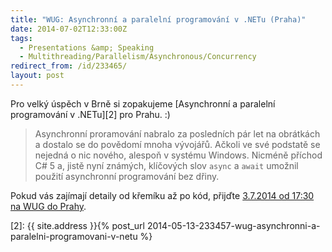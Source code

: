 ```yaml
---
title: "WUG: Asynchronní a paralelní programování v .NETu (Praha)"
date: 2014-07-02T12:33:00Z
tags:
  - Presentations &amp; Speaking
  - Multithreading/Parallelism/Asynchronous/Concurrency
redirect_from: /id/233465/
layout: post
---
```

Pro velký úspěch v Brně si zopakujeme [Asynchronní a paralelní programování v .NETu][2] pro Prahu. :)

> Asynchronní proramování nabralo za posledních pár let na obrátkách a dostalo se do povědomí mnoha vývojářů. Ačkoli ve své podstatě se nejedná o nic nového, alespoň v systému Windows. Nicméně příchod C# 5 a, jistě nyní známých, klíčových slov `async` a `await` umožnil použití asynchronní programování bez dřiny.

Pokud vás zajímají detaily od křemíku až po kód, přijďte [3.7.2014 od 17:30 na WUG do Prahy][1].

[1]: http://wug.cz/praha/akce/652-Asynchronni-a-paralelni-programovani-v-NETu
[2]: {{ site.address }}{% post_url 2014-05-13-233457-wug-asynchronni-a-paralelni-programovani-v-netu %}